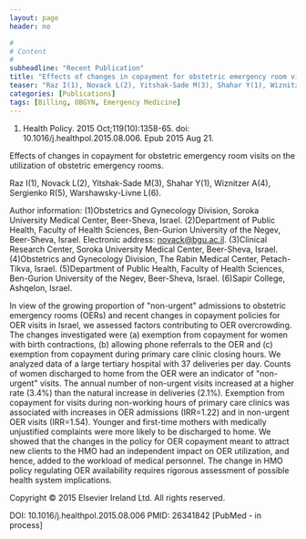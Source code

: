 ```yaml
---
layout: page
header: no

#
# Content
#
subheadline: "Recent Publication"
title: "Effects of changes in copayment for obstetric emergency room visits on the utilization of obstetric emergency rooms."
teaser: "Raz I(1), Novack L(2), Yitshak-Sade M(3), Shahar Y(1), Wiznitzer A(4), Sergienko R(5), Warshawsky-Livne L(6)."
categories: [Publications]
tags: [Billing, OBGYN, Emergency Medicine]
---
```

1. Health Policy. 2015 Oct;119(10):1358-65. doi: 10.1016/j.healthpol.2015.08.006.
Epub 2015 Aug 21.

Effects of changes in copayment for obstetric emergency room visits on the
utilization of obstetric emergency rooms.

Raz I(1), Novack L(2), Yitshak-Sade M(3), Shahar Y(1), Wiznitzer A(4), Sergienko 
R(5), Warshawsky-Livne L(6).

Author information: 
(1)Obstetrics and Gynecology Division, Soroka University Medical Center,
Beer-Sheva, Israel. (2)Department of Public Health, Faculty of Health Sciences,
Ben-Gurion University of the Negev, Beer-Sheva, Israel. Electronic address:
novack@bgu.ac.il. (3)Clinical Research Center, Soroka University Medical Center, 
Beer-Sheva, Israel. (4)Obstetrics and Gynecology Division, The Rabin Medical
Center, Petach-Tikva, Israel. (5)Department of Public Health, Faculty of Health
Sciences, Ben-Gurion University of the Negev, Beer-Sheva, Israel. (6)Sapir
College, Ashqelon, Israel.

In view of the growing proportion of "non-urgent" admissions to obstetric
emergency rooms (OERs) and recent changes in copayment policies for OER visits in
Israel, we assessed factors contributing to OER overcrowding. The changes
investigated were (a) exemption from copayment for women with birth contractions,
(b) allowing phone referrals to the OER and (c) exemption from copayment during
primary care clinic closing hours. We analyzed data of a large tertiary hospital 
with 37 deliveries per day. Counts of women discharged to home from the OER were 
an indicator of "non-urgent" visits. The annual number of non-urgent visits
increased at a higher rate (3.4%) than the natural increase in deliveries (2.1%).
Exemption from copayment for visits during non-working hours of primary care
clinics was associated with increases in OER admissions (IRR=1.22) and in
non-urgent OER visits (IRR=1.54). Younger and first-time mothers with medically
unjustified complaints were more likely to be discharged to home. We showed that 
the changes in the policy for OER copayment meant to attract new clients to the
HMO had an independent impact on OER utilization, and hence, added to the
workload of medical personnel. The change in HMO policy regulating OER
availability requires rigorous assessment of possible health system implications.

Copyright © 2015 Elsevier Ireland Ltd. All rights reserved.

DOI: 10.1016/j.healthpol.2015.08.006 
PMID: 26341842  [PubMed - in process]
